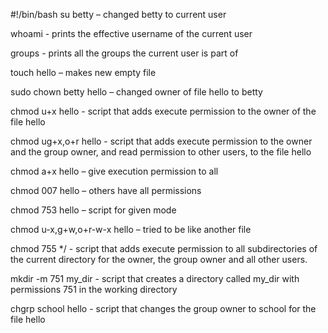 #!/bin/bash
su betty – changed betty to current user

whoami - prints the effective username of the current user

groups - prints all the groups the current user is part of

touch hello – makes new empty file

sudo chown betty hello – changed owner of file hello to betty

chmod u+x hello - script that adds execute permission to the owner of the file hello

chmod ug+x,o+r  hello - script that adds execute permission to the owner and the group owner, and read permission to other users, to the file hello

chmod a+x hello – give execution permission to all

chmod 007 hello – others have all permissions

chmod 753 hello – script for given mode

chmod u-x,g+w,o+r-w-x hello – tried to be like another file

chmod 755 */ - script that adds execute permission to all subdirectories of the current directory for the owner, the group owner and all other users.

mkdir -m 751 my_dir - script that creates a directory called my_dir with permissions 751 in the working directory

chgrp school hello - script that changes the group owner to school for the file hello

